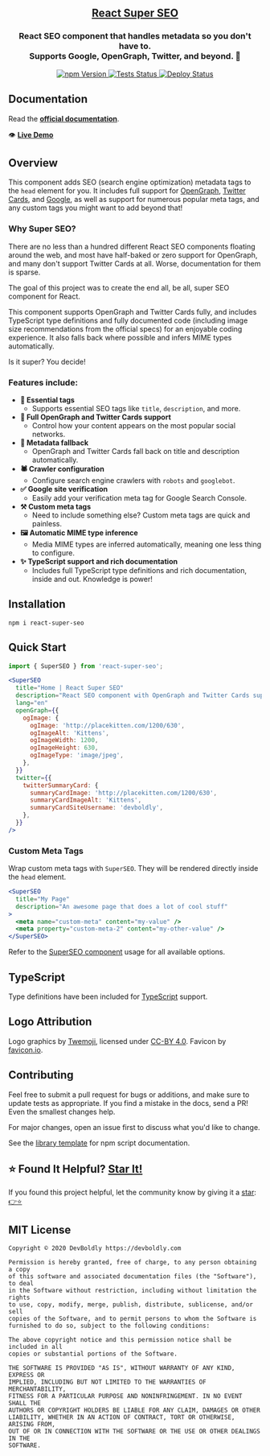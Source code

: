 <h2 align="center">
  <a href="https://github.com/devboldly/react-super-seo">React Super SEO</a>
</h2>
<h3 align="center">
  React SEO component that handles metadata so you don't have to.<br/>Supports Google, OpenGraph, Twitter, and beyond. 🚀
</h3>
<p align="center">
  <a href="https://badge.fury.io/js/react-super-seo">
    <img src="https://badge.fury.io/js/react-super-seo.svg" alt="npm Version"/>
  </a>
  <a href="https://github.com/devboldly/react-super-seo/actions?query=workflow%3ATests">
    <img src="https://github.com/devboldly/react-super-seo/workflows/Tests/badge.svg" alt="Tests Status"/>
  </a>
  <a href="https://github.com/devboldly/react-super-seo/actions?query=workflow%3ADeploy">
    <img src="https://github.com/devboldly/react-super-seo/workflows/Deploy/badge.svg" alt="Deploy Status"/>
  </a>
</p>

## Documentation

Read the **[official documentation](https://devboldly.github.io/react-super-seo/)**.

👁️ **[Live Demo](https://devboldly.github.io/react-super-seo/SuperSEO#usage)**

## Overview

This component adds SEO (search engine optimization) metadata tags to the `head` element for you. It includes full support for [OpenGraph](https://ogp.me/), [Twitter Cards](https://developer.twitter.com/en/docs/tweets/optimize-with-cards/overview/abouts-cards), and [Google](https://support.google.com/webmasters/answer/79812?hl=en), as well as support for numerous popular meta tags, and any custom tags you might want to add beyond that!

### Why Super SEO?

There are no less than a hundred different React SEO components floating around the web, and most have half-baked or zero support for OpenGraph, and many don't support Twitter Cards at all. Worse, documentation for them is sparse.

The goal of this project was to create the end all, be all, super SEO component for React.

This component supports OpenGraph and Twitter Cards fully, and includes TypeScript type definitions and fully documented code (including image size recommendations from the official specs) for an enjoyable coding experience. It also falls back where possible and infers MIME types automatically. 

Is it super? You decide!

### Features include:

- **🔌 Essential tags** 
  - Supports essential SEO tags like `title`, `description`, and more.
- **💯 Full OpenGraph and Twitter Cards support**
  - Control how your content appears on the most popular social networks.
- **💁 Metadata fallback**
  - OpenGraph and Twitter Cards fall back on title and description automatically.
- **🕷️ Crawler configuration**
  - Configure search engine crawlers with `robots` and `googlebot`.
- **✅ Google site verification**
  - Easily add your verification meta tag for Google Search Console.
- **⚒️ Custom meta tags**
  - Need to include something else? Custom meta tags are quick and painless.
- **🖼️ Automatic MIME type inference**
  - Media MIME types are inferred automatically, meaning one less thing to configure.
- **✨ TypeScript support and rich documentation**
  - Includes full TypeScript type definitions and rich documentation, inside and out. Knowledge is power!

## Installation

```
npm i react-super-seo
```

## Quick Start

```jsx
import { SuperSEO } from 'react-super-seo';
```

```jsx
<SuperSEO
  title="Home | React Super SEO"
  description="React SEO component with OpenGraph and Twitter Cards support."
  lang="en"
  openGraph={{
    ogImage: {
      ogImage: 'http://placekitten.com/1200/630',
      ogImageAlt: 'Kittens',
      ogImageWidth: 1200,
      ogImageHeight: 630,
      ogImageType: 'image/jpeg',
    },
  }}
  twitter={{
    twitterSummaryCard: {
      summaryCardImage: 'http://placekitten.com/1200/630',
      summaryCardImageAlt: 'Kittens',
      summaryCardSiteUsername: 'devboldly',
    },
  }}
/>
```

### Custom Meta Tags

Wrap custom meta tags with `SuperSEO`. They will be rendered directly inside the `head` element.

```jsx
<SuperSEO
  title="My Page"
  description="An awesome page that does a lot of cool stuff"
>
  <meta name="custom-meta" content="my-value" />
  <meta property="custom-meta-2" content="my-other-value" />
</SuperSEO>
```


Refer to the [SuperSEO component](https://devboldly.github.io/react-super-seo/SuperSEO) usage for all available options.

## TypeScript

Type definitions have been included for [TypeScript](https://www.typescriptlang.org/) support.

## Logo Attribution

Logo graphics by [Twemoji](https://github.com/twitter/twemoji), licensed under [CC-BY 4.0](https://creativecommons.org/licenses/by/4.0/). Favicon by [favicon.io](https://favicon.io/emoji-favicons/).

## Contributing

Feel free to submit a pull request for bugs or additions, and make sure to update tests as appropriate. If you find a mistake in the docs, send a PR! Even the smallest changes help.

For major changes, open an issue first to discuss what you'd like to change.

See the [library template](https://tinyurl.com/ya3k258d) for npm script documentation.

## ⭐ Found It Helpful? [Star It!](https://github.com/devboldly/react-super-seo/stargazers)

If you found this project helpful, let the community know by giving it a [star](https://github.com/devboldly/react-super-seo/stargazers): [👉⭐](https://github.com/devboldly/react-super-seo/stargazers)

## MIT License

```
Copyright © 2020 DevBoldly https://devboldly.com

Permission is hereby granted, free of charge, to any person obtaining a copy
of this software and associated documentation files (the "Software"), to deal
in the Software without restriction, including without limitation the rights
to use, copy, modify, merge, publish, distribute, sublicense, and/or sell
copies of the Software, and to permit persons to whom the Software is
furnished to do so, subject to the following conditions:

The above copyright notice and this permission notice shall be included in all
copies or substantial portions of the Software.

THE SOFTWARE IS PROVIDED "AS IS", WITHOUT WARRANTY OF ANY KIND, EXPRESS OR
IMPLIED, INCLUDING BUT NOT LIMITED TO THE WARRANTIES OF MERCHANTABILITY,
FITNESS FOR A PARTICULAR PURPOSE AND NONINFRINGEMENT. IN NO EVENT SHALL THE
AUTHORS OR COPYRIGHT HOLDERS BE LIABLE FOR ANY CLAIM, DAMAGES OR OTHER
LIABILITY, WHETHER IN AN ACTION OF CONTRACT, TORT OR OTHERWISE, ARISING FROM,
OUT OF OR IN CONNECTION WITH THE SOFTWARE OR THE USE OR OTHER DEALINGS IN THE
SOFTWARE.
```